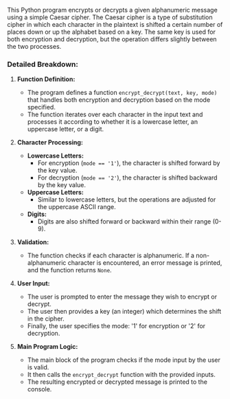This Python program encrypts or decrypts a given alphanumeric message using a simple Caesar cipher. The Caesar cipher is a type of substitution cipher in which each character in the plaintext is shifted a certain number of places down or up the alphabet based on a key. The same key is used for both encryption and decryption, but the operation differs slightly between the two processes.

### Detailed Breakdown:

1. **Function Definition:**
   - The program defines a function `encrypt_decrypt(text, key, mode)` that handles both encryption and decryption based on the mode specified.
   - The function iterates over each character in the input text and processes it according to whether it is a lowercase letter, an uppercase letter, or a digit.

2. **Character Processing:**
   - **Lowercase Letters:**
     - For encryption (`mode == '1'`), the character is shifted forward by the key value.
     - For decryption (`mode == '2'`), the character is shifted backward by the key value.
   - **Uppercase Letters:**
     - Similar to lowercase letters, but the operations are adjusted for the uppercase ASCII range.
   - **Digits:**
     - Digits are also shifted forward or backward within their range (0-9).

3. **Validation:**
   - The function checks if each character is alphanumeric. If a non-alphanumeric character is encountered, an error message is printed, and the function returns `None`.
   
4. **User Input:**
   - The user is prompted to enter the message they wish to encrypt or decrypt.
   - The user then provides a key (an integer) which determines the shift in the cipher.
   - Finally, the user specifies the mode: '1' for encryption or '2' for decryption.

5. **Main Program Logic:**
   - The main block of the program checks if the mode input by the user is valid.
   - It then calls the `encrypt_decrypt` function with the provided inputs.
   - The resulting encrypted or decrypted message is printed to the console.
